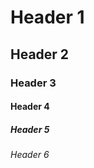 	

# Header 1

## Header 2

### Header 3 

#### Header 4 ####

##### Header 5 #####

###### Header 6 ######
